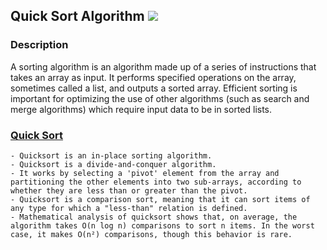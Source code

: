 ## Quick Sort Algorithm [![](https://img.shields.io/badge/Robert-Muraru-blue)](https://robert-muraru-portfolio.herokuapp.com/)


### Description
A sorting algorithm is an algorithm made up of a series of instructions that takes an array as input. It performs specified operations on the array, sometimes called a list, and outputs a sorted array.
 Efficient sorting is important for optimizing the use of other algorithms (such as search and merge algorithms) which require input data to be in sorted lists.

### [Quick Sort](https://en.wikipedia.org/wiki/Quicksort)
    - Quicksort is an in-place sorting algorithm.
    - Quicksort is a divide-and-conquer algorithm. 
    - It works by selecting a 'pivot' element from the array and partitioning the other elements into two sub-arrays, according to whether they are less than or greater than the pivot.
    - Quicksort is a comparison sort, meaning that it can sort items of any type for which a "less-than" relation is defined.
    - Mathematical analysis of quicksort shows that, on average, the algorithm takes O(n log n) comparisons to sort n items. In the worst case, it makes O(n²) comparisons, though this behavior is rare.